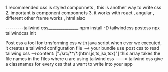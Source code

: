 1.recommended css is styled componnets , this is another way to write css
2. important is component componnets 
3. it works with react , angular , different other frame works , html also

---------tailwind css_______________
npm install -D tailwindcss postcss
npx tailwindcss init

Post css a tool for trnsforming css with java script
when ever we executed, it creates a tailwind configuration file 
--> your bundle use post css to read tailwing css
-->content: ["./src/**/*.{html,js,ts,jsx,tsx}"] this array takes the file names  in the files where u are using tailwind css
---> tailwind css give a classnames for every css that u want to write into your app
